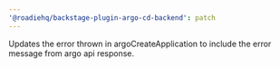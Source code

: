 ```yaml
---
'@roadiehq/backstage-plugin-argo-cd-backend': patch
---
```


Updates the error thrown in argoCreateApplication to include the error message from argo api response.
